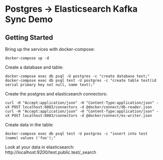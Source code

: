 # Postgres -> Elasticsearch Kafka Sync Demo

## Getting Started

Bring up the services with docker-compose:

    docker-compose up -d

Create a database and table:

    docker-compose exec db psql -U postgres -c "create database test;"
    docker-compose exec db psql test -U postgres -c "create table test(id serial primary key not null, name text);"

Create the postgres and elasticsearch connectors:

    curl -H "Accept:application/json" -H "Content-Type:application/json" -vX POST localhost:8083/connectors -d @docker/connect/db-reader.json
    curl -H "Accept:application/json" -H "Content-Type:application/json" -vX POST localhost:8083/connectors -d @docker/connect/es-writer.json

Create data in the table:

    docker-compose exec db psql test -U postgres -c "insert into test (name) values ('foo');"

Look at your data in elasticsearch: http://localhost:9200/test.public.test/_search
